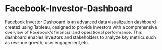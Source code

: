 # Facebook-Investor-Dashboard
Facebook Investor Dashboard is an advanced data visualization dashboard created using Tableau, designed to provide investors with a comprehensive overview of Facebook's financial and operational performance. This dashboard enables investors and stakeholders to analyze key metrics such as revenue growth, user engagement,etc.
